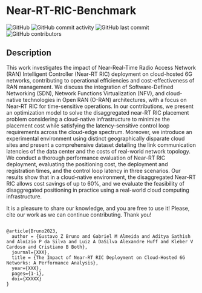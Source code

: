 # Near-RT-RIC-Benchmark
![GitHub](https://img.shields.io/github/license/zanattabruno/Near-RT-RIC-Benchmark?color=blue)
![GitHub commit activity](https://img.shields.io/github/commit-activity/y/zanattabruno/Near-RT-RIC-Benchmark) 
![GitHub last commit](https://img.shields.io/github/last-commit/zanattabruno/Near-RT-RIC-Benchmark)
![GitHub contributors](https://img.shields.io/github/contributors/zanattabruno/Near-RT-RIC-Benchmark)

## Description
This work investigates the impact of Near-Real-Time Radio Access Network (RAN) Intelligent Controller (Near-RT RIC) deployment on cloud-hosted 6G networks, contributing to operational efficiencies and cost-effectiveness of RAN management. We discuss the integration of Software-Defined Networking (SDN), Network Functions Virtualization (NFV), and cloud-native technologies in Open RAN (O-RAN) architectures, with a focus on Near-RT RIC for time-sensitive operations. In our contributions, we present an optimization model to solve the disaggregated near-RT RIC placement problem considering a cloud-native infrastructure to minimize the placement cost while satisfying the latency-sensitive control loop requirements across the cloud-edge spectrum. Moreover, we introduce an experimental environment using distinct geographically disparate cloud sites and present a comprehensive dataset detailing the link communication latencies of the data center and the costs of real-world network topology. We conduct a thorough performance evaluation of Near-RT RIC deployment, evaluating the positioning cost, the deployment and registration times, and the control loop latency in three scenarios. Our results show that in a cloud-native environment, the disaggregated Near-RT RIC allows cost savings of up to 60\%, and we evaluate the feasibility of disaggregated positioning in practice using a real-world cloud computing infrastructure.

It is a pleasure to share our knowledge, and you are free to use it! Please, cite our work as we can continue contributing. Thank you!

```

@article{Bruno2023,
  author = {Gustavo Z Bruno and Gabriel M Almeida and Aditya Sathish and Aloízio P da Silva and Luiz A DaSilva Alexandre Huff and Kleber V Cardoso and Cristiano B Both},
  journal={XXX}, 
  title = {The Impact of Near-RT RIC Deployment on Cloud-Hosted 6G Networks: A Performance Analysis},
  year={XXX},
  pages={1-1},
  doi={XXXXX}
}

````
